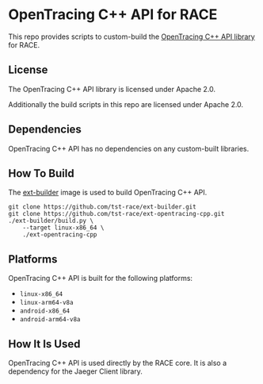 # OpenTracing C++ API for RACE

This repo provides scripts to custom-build the
[OpenTracing C++ API library](https://github.com/opentracing/opentracing-cpp)
for RACE.

## License

The OpenTracing C++ API library is licensed under Apache 2.0.

Additionally the build scripts in this repo are licensed under Apache 2.0.

## Dependencies

OpenTracing C++ API has no dependencies on any custom-built libraries.

## How To Build

The [ext-builder](https://github.com/tst-race/ext-builder) image is used to
build OpenTracing C++ API.

```
git clone https://github.com/tst-race/ext-builder.git
git clone https://github.com/tst-race/ext-opentracing-cpp.git
./ext-builder/build.py \
    --target linux-x86_64 \
    ./ext-opentracing-cpp
```

## Platforms

OpenTracing C++ API is built for the following platforms:

* `linux-x86_64`
* `linux-arm64-v8a`
* `android-x86_64`
* `android-arm64-v8a`

## How It Is Used

OpenTracing C++ API is used directly by the RACE core. It is also a dependency
for the Jaeger Client library.
